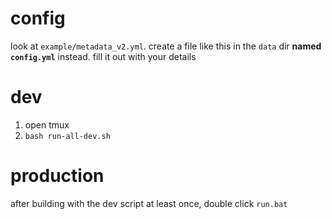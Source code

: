 # config
look at `example/metadata_v2.yml`. create a file like this in the `data` dir **named `config.yml`** instead. fill it out with your details

# dev
1. open tmux
2. `bash run-all-dev.sh`

# production
after building with the dev script at least once, double click `run.bat`